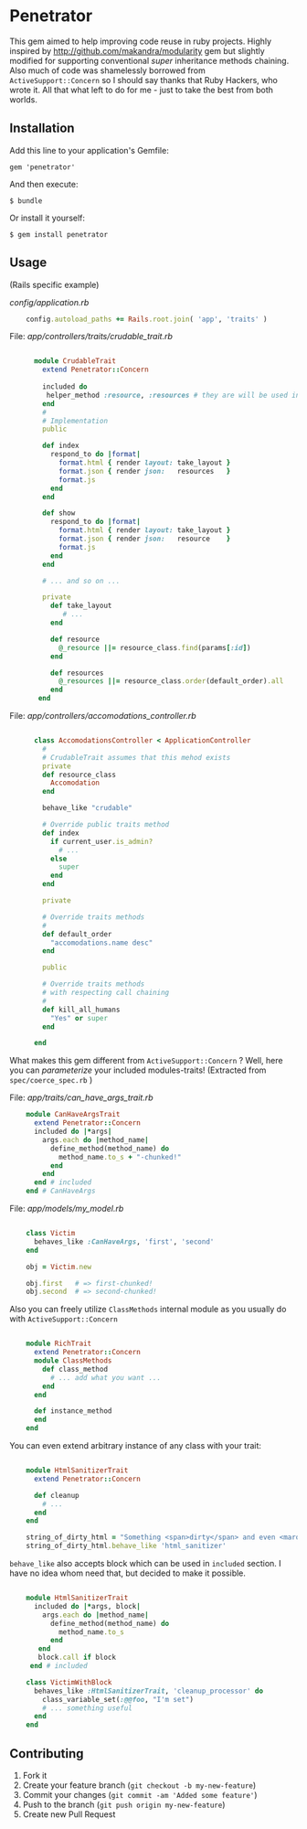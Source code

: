 # Penetrator

This gem aimed to help improving code reuse in ruby projects.
Highly inspired by http://github.com/makandra/modularity gem but slightly modified for supporting
conventional *super* inheritance methods chaining.
Also much of code was shamelessly borrowed from `ActiveSupport::Concern` so I should say thanks that Ruby Hackers, who wrote it.
All that what left to do for me - just to take the best from both worlds.

## Installation

Add this line to your application's Gemfile:

    gem 'penetrator'

And then execute:

    $ bundle

Or install it yourself:

    $ gem install penetrator

## Usage
(Rails specific example)

*config/application.rb*
```ruby
    config.autoload_paths += Rails.root.join( 'app', 'traits' )
```

File: *app/controllers/traits/crudable_trait.rb*
```ruby

      module CrudableTrait
        extend Penetrator::Concern
        
        included do
         helper_method :resource, :resources # they are will be used in views
        end
        #
        # Implementation
        public

        def index
          respond_to do |format|
            format.html { render layout: take_layout }
            format.json { render json:   resources   }
            format.js
          end
        end

        def show
          respond_to do |format|
            format.html { render layout: take_layout }
            format.json { render json:   resource    }
            format.js
          end
        end

        # ... and so on ...

        private
          def take_layout
             # ...
          end

          def resource
            @_resource ||= resource_class.find(params[:id])
          end

          def resources
            @_resources ||= resource_class.order(default_order).all
          end
       end

```

File: *app/controllers/accomodations_controller.rb*
```ruby

      class AccomodationsController < ApplicationController
        #
        # CrudableTrait assumes that this mehod exists
        private
        def resource_class
          Accomodation
        end

        behave_like "crudable"

        # Override public traits method
        def index
          if current_user.is_admin?
            # ...
          else
            super
          end
        end

        private

        # Override traits methods
        #
        def default_order
          "accomodations.name desc"
        end

        public

        # Override traits methods
        # with respecting call chaining
        #
        def kill_all_humans
          "Yes" or super
        end

      end
```

What makes this gem different from `ActiveSupport::Concern` ?
Well, here you can _parameterize_ your included modules-traits!
(Extracted from `spec/coerce_spec.rb` )

File:  *app/traits/can_have_args_trait.rb*
```ruby
    module CanHaveArgsTrait
      extend Penetrator::Concern
      included do |*args|
        args.each do |method_name|
          define_method(method_name) do
            method_name.to_s + "-chunked!"
          end
        end
      end # included
    end # CanHaveArgs
```

File:  *app/models/my_model.rb*
```ruby

    class Victim
      behaves_like :CanHaveArgs, 'first', 'second'
    end

    obj = Victim.new

    obj.first   # => first-chunked!
    obj.second  # => second-chunked!

```

Also you can freely utilize `ClassMethods` internal module as you usually do with `ActiveSupport::Concern`

```ruby

    module RichTrait
      extend Penetrator::Concern
      module ClassMethods
        def class_method
          # ... add what you want ...
        end
      end

      def instance_method
      end
    end

```

You can even extend arbitrary instance of any class with your trait:

```ruby

    module HtmlSanitizerTrait
      extend Penetrator::Concern

      def cleanup
        # ...
      end
    end

    string_of_dirty_html = "Something <span>dirty</span> and even <marquee>fearing ugly</marquee>"
    string_of_dirty_html.behave_like 'html_sanitizer'

```

`behave_like` also accepts block which can be used in `included` section.
I have no idea whom need that, but decided to make it possible.

```ruby

    module HtmlSanitizerTrait
      included do |*args, block|
        args.each do |method_name|
          define_method(method_name) do
            method_name.to_s
          end
       end
       block.call if block
     end # included

    class VictimWithBlock
      behaves_like :HtmlSanitizerTrait, 'cleanup_processor' do
        class_variable_set(:@@foo, "I'm set")
        # ... something useful
      end
    end

```


## Contributing

1. Fork it
2. Create your feature branch (`git checkout -b my-new-feature`)
3. Commit your changes (`git commit -am 'Added some feature'`)
4. Push to the branch (`git push origin my-new-feature`)
5. Create new Pull Request
